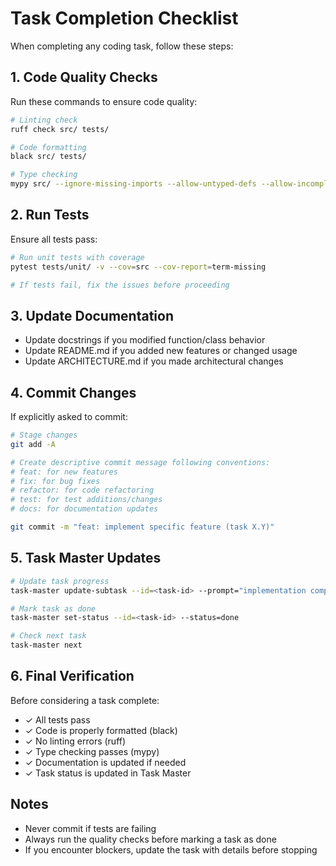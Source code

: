 # Task Completion Checklist

When completing any coding task, follow these steps:

## 1. Code Quality Checks
Run these commands to ensure code quality:

```bash
# Linting check
ruff check src/ tests/

# Code formatting
black src/ tests/

# Type checking
mypy src/ --ignore-missing-imports --allow-untyped-defs --allow-incomplete-defs
```

## 2. Run Tests
Ensure all tests pass:

```bash
# Run unit tests with coverage
pytest tests/unit/ -v --cov=src --cov-report=term-missing

# If tests fail, fix the issues before proceeding
```

## 3. Update Documentation
- Update docstrings if you modified function/class behavior
- Update README.md if you added new features or changed usage
- Update ARCHITECTURE.md if you made architectural changes

## 4. Commit Changes
If explicitly asked to commit:
```bash
# Stage changes
git add -A

# Create descriptive commit message following conventions:
# feat: for new features
# fix: for bug fixes
# refactor: for code refactoring
# test: for test additions/changes
# docs: for documentation updates

git commit -m "feat: implement specific feature (task X.Y)"
```

## 5. Task Master Updates
```bash
# Update task progress
task-master update-subtask --id=<task-id> --prompt="implementation complete, tests passing"

# Mark task as done
task-master set-status --id=<task-id> --status=done

# Check next task
task-master next
```

## 6. Final Verification
Before considering a task complete:
- ✓ All tests pass
- ✓ Code is properly formatted (black)
- ✓ No linting errors (ruff)
- ✓ Type checking passes (mypy)
- ✓ Documentation is updated if needed
- ✓ Task status is updated in Task Master

## Notes
- Never commit if tests are failing
- Always run the quality checks before marking a task as done
- If you encounter blockers, update the task with details before stopping